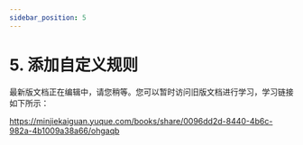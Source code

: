 ```yaml
---
sidebar_position: 5
---
```


# 5. 添加自定义规则

最新版文档正在编辑中，请您稍等。您可以暂时访问旧版文档进行学习，学习链接如下所示：

https://minjiekaiguan.yuque.com/books/share/0096dd2d-8440-4b6c-982a-4b1009a38a66/ohgaqb